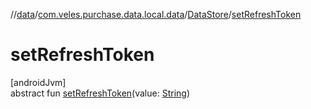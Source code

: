 //[data](../../../index.md)/[com.veles.purchase.data.local.data](../index.md)/[DataStore](index.md)/[setRefreshToken](set-refresh-token.md)

# setRefreshToken

[androidJvm]\
abstract fun [setRefreshToken](set-refresh-token.md)(value: [String](https://kotlinlang.org/api/latest/jvm/stdlib/kotlin/-string/index.html))
